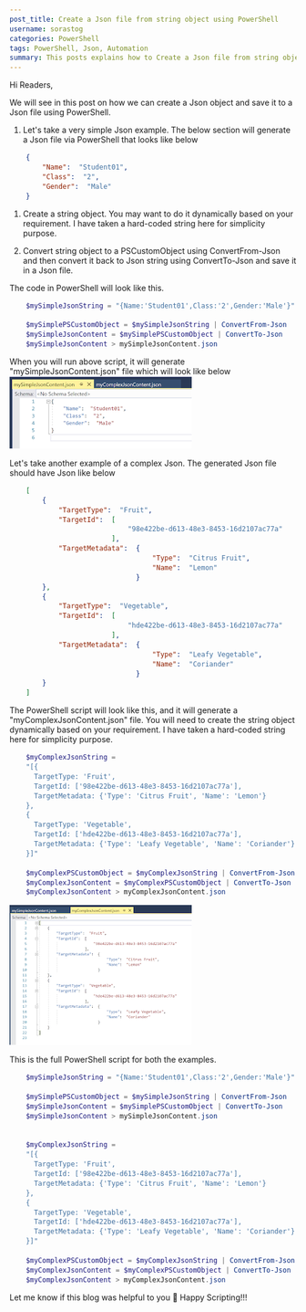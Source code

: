 ```yaml
---
post_title: Create a Json file from string object using PowerShell
username: sorastog
categories: PowerShell
tags: PowerShell, Json, Automation
summary: This posts explains how to Create a Json file from string object using PowerShell
---
```


Hi Readers,

We will see in this post on how we can create a Json object and save it to a Json file using PowerShell.

1. Let's take a very simple Json example. The below section will generate a Json file via PowerShell that looks like below

```json
    {
        "Name":  "Student01",
        "Class":  "2",
        "Gender":  "Male"
    }
```

1. Create a string object. You may want to do it dynamically based on your requirement. I have taken a hard-coded string here for simplicity purpose.

1. Convert string object to a PSCustomObject using ConvertFrom-Json and then convert it back to Json string using ConvertTo-Json and save it in a Json file.

The code in PowerShell will look like this.

```powershell
    $mySimpleJsonString = "{Name:'Student01',Class:'2',Gender:'Male'}"
    
    $mySimplePSCustomObject = $mySimpleJsonString | ConvertFrom-Json
    $mySimpleJsonContent = $mySimplePSCustomObject | ConvertTo-Json 
    $mySimpleJsonContent > mySimpleJsonContent.json
```

When you will run above script, it will generate "mySimpleJsonContent.json" file which will look like below
![SimpleJson](./media/Create-A-Json-File-From-String-Object-Using-PowerShell/Image1-SimpleJson.png)

Let's take another example of a complex Json. The generated Json file should have Json like below

```json
    [
        {
            "TargetType":  "Fruit",
            "TargetId":  [
                             "98e422be-d613-48e3-8453-16d2107ac77a"
                         ],
            "TargetMetadata":  {
                                   "Type":  "Citrus Fruit",
                                   "Name":  "Lemon"
                               }
        },
        {
            "TargetType":  "Vegetable",
            "TargetId":  [
                             "hde422be-d613-48e3-8453-16d2107ac77a"
                         ],
            "TargetMetadata":  {
                                   "Type":  "Leafy Vegetable",
                                   "Name":  "Coriander"
                               }
        }
    ]
```

The PowerShell script will look like this, and it will generate a "myComplexJsonContent.json" file. You will need to create the string object dynamically based on your requirement. I have taken a hard-coded string here for simplicity purpose.

```powershell
    $myComplexJsonString = 
    "[{
      TargetType: 'Fruit',
      TargetId: ['98e422be-d613-48e3-8453-16d2107ac77a'],
      TargetMetadata: {'Type': 'Citrus Fruit', 'Name': 'Lemon'}
    },
    {
      TargetType: 'Vegetable',
      TargetId: ['hde422be-d613-48e3-8453-16d2107ac77a'],
      TargetMetadata: {'Type': 'Leafy Vegetable', 'Name': 'Coriander'}
    }]"
    
    $myComplexPSCustomObject = $myComplexJsonString | ConvertFrom-Json
    $myComplexJsonContent = $myComplexPSCustomObject | ConvertTo-Json 
    $myComplexJsonContent > myComplexJsonContent.json
```

![Complex-Json](./media/Create-A-Json-File-From-String-Object-Using-PowerShell/Image2-ComplexJson.png)

This is the full PowerShell script for both the examples.

```powershell
    $mySimpleJsonString = "{Name:'Student01',Class:'2',Gender:'Male'}"
    
    $mySimplePSCustomObject = $mySimpleJsonString | ConvertFrom-Json
    $mySimpleJsonContent = $mySimplePSCustomObject | ConvertTo-Json 
    $mySimpleJsonContent > mySimpleJsonContent.json
    
    
    $myComplexJsonString = 
    "[{
      TargetType: 'Fruit',
      TargetId: ['98e422be-d613-48e3-8453-16d2107ac77a'],
      TargetMetadata: {'Type': 'Citrus Fruit', 'Name': 'Lemon'}
    },
    {
      TargetType: 'Vegetable',
      TargetId: ['hde422be-d613-48e3-8453-16d2107ac77a'],
      TargetMetadata: {'Type': 'Leafy Vegetable', 'Name': 'Coriander'}
    }]"
    
    $myComplexPSCustomObject = $myComplexJsonString | ConvertFrom-Json
    $myComplexJsonContent = $myComplexPSCustomObject | ConvertTo-Json 
    $myComplexJsonContent > myComplexJsonContent.json
```

Let me know if this blog was helpful to you 🙂 Happy Scripting!!!